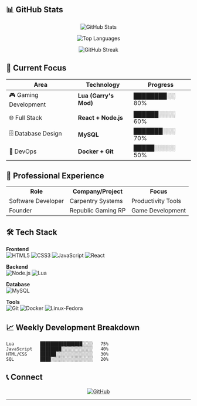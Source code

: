 
## 📊 GitHub Stats
<div align="center">
  
![GitHub Stats](https://github-readme-stats.vercel.app/api?username=cuco224&show_icons=true&theme=radical&hide_border=true&bg_color=0D1117)

![Top Languages](https://github-readme-stats.vercel.app/api/top-langs/?username=cuco224&layout=compact&theme=radical&hide_border=true&bg_color=0D1117)

![GitHub Streak](https://github-readme-streak-stats.herokuapp.com/?user=cuco224&theme=radical&hide_border=true&background=0D1117)

</div>

## 🎯 Current Focus
| Area | Technology | Progress |
|------|------------|----------|
| 🎮 Gaming Development | **Lua (Garry's Mod)** | ████████░░ 80% |
| 🌐 Full Stack | **React + Node.js** | ██████░░░░ 60% |
| 🗄️ Database Design | **MySQL** | ███████░░░ 70% |
| 🔧 DevOps | **Docker + Git** | █████░░░░░ 50% |

## 💼 Professional Experience
<table>
  <tr>
    <td align="center"><strong>Role</strong></td>
    <td align="center"><strong>Company/Project</strong></td>
    <td align="center"><strong>Focus</strong></td>
  </tr>
  <tr>
    <td>Software Developer</td>
    <td>Carpentry Systems</td>
    <td>Productivity Tools</td>
  </tr>
  <tr>
    <td>Founder</td>
    <td>Republic Gaming RP</td>
    <td>Game Development</td>
  </tr>
</table>

## 🛠️ Tech Stack
**Frontend**  
![HTML5](https://img.shields.io/badge/HTML5-E34F26?style=for-the-badge&logo=html5&logoColor=white) ![CSS3](https://img.shields.io/badge/CSS3-1572B6?style=for-the-badge&logo=css3&logoColor=white) ![JavaScript](https://img.shields.io/badge/JavaScript-F7DF1E?style=for-the-badge&logo=javascript&logoColor=black) ![React](https://img.shields.io/badge/React-61DAFB?style=for-the-badge&logo=react&logoColor=black)

**Backend**  
![Node.js](https://img.shields.io/badge/Node.js-43853D?style=for-the-badge&logo=node.js&logoColor=white) ![Lua](https://img.shields.io/badge/Lua-2C2D72?style=for-the-badge&logo=lua&logoColor=white)

**Database**  
![MySQL](https://img.shields.io/badge/MySQL-4479A1?style=for-the-badge&logo=mysql&logoColor=white)

**Tools**  
![Git](https://img.shields.io/badge/Git-F05032?style=for-the-badge&logo=git&logoColor=white) ![Docker](https://img.shields.io/badge/Docker-2496ED?style=for-the-badge&logo=docker&logoColor=white) ![Linux-Fedora](https://img.shields.io/badge/Fedora-294172?style=for-the-badge&logo=fedora&logoColor=white)

## 📈 Weekly Development Breakdown
```text
Lua          ████████████████░░░░   75%
JavaScript   ████████░░░░░░░░░░░░   40%  
HTML/CSS     ██████░░░░░░░░░░░░░░   30%
SQL          ████░░░░░░░░░░░░░░░░   20%
```

## 📞 Connect
<div align="center">

[![GitHub](https://img.shields.io/badge/GitHub-100000?style=for-the-badge&logo=github&logoColor=white)](https://github.com/cuco224)

</div>

---

